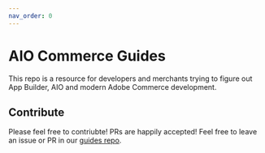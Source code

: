 ```yaml
---
nav_order: 0
---
```


# AIO Commerce Guides

This repo is a resource for developers and merchants trying to figure out App Builder, AIO and modern Adobe Commerce development. 

## Contribute

Please feel free to contriubte! PRs are happily accepted! Feel free to leave an issue or PR in our [guides repo](https://github.com/BlueAcornInc/aio-commerce-guides).
